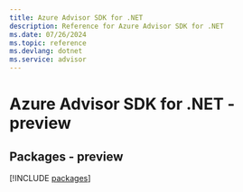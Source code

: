 ```yaml
---
title: Azure Advisor SDK for .NET
description: Reference for Azure Advisor SDK for .NET
ms.date: 07/26/2024
ms.topic: reference
ms.devlang: dotnet
ms.service: advisor
---
```

# Azure Advisor SDK for .NET - preview
## Packages - preview
[!INCLUDE [packages](advisor-index.md)]